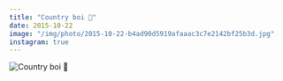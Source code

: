 ```yaml
---
title: "Country boi 🌿"
date: 2015-10-22
image: "/img/photo/2015-10-22-b4ad90d5919afaaac3c7e2142bf25b3d.jpg"
instagram: true
---
```


![Country boi 🌿](/img/photo/2015-10-22-b4ad90d5919afaaac3c7e2142bf25b3d.jpg)
